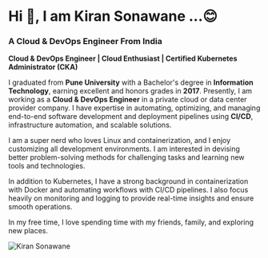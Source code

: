 # Hi 👋, I am Kiran Sonawane ...😊  
### **A Cloud & DevOps Engineer From India**

**Cloud & DevOps Engineer | Cloud Enthusiast | Certified Kubernetes Administrator (CKA)**

I graduated from **Pune University** with a Bachelor's degree in **Information Technology**, earning excellent and honors grades in **2017**. Presently, I am working as a **Cloud & DevOps Engineer** in a private cloud or data center provider company. I have expertise in automating, optimizing, and managing end-to-end software development and deployment pipelines using **CI/CD**, infrastructure automation, and scalable solutions.

I am a super nerd who loves Linux and containerization, and I enjoy customizing all development environments. I am interested in devising better problem-solving methods for challenging tasks and learning new tools and technologies.

In addition to Kubernetes, I have a strong background in containerization with Docker and automating workflows with CI/CD pipelines. I also focus heavily on monitoring and logging to provide real-time insights and ensure smooth operations.

In my free time, I love spending time with my friends, family, and exploring new places.

![Kiran Sonawane](/kiranps135/kiranps135.github.io/assets/img/personal/my-image.png)
